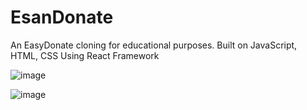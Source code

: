 # EsanDonate
An EasyDonate cloning for educational purposes.
Built on JavaScript, HTML, CSS Using React Framework

![image](https://github.com/user-attachments/assets/67ab12b5-ccf5-4d3f-8304-3bff3dc8a021)

![image](https://github.com/user-attachments/assets/fab2622c-d696-41e8-b0af-adfa15286c2d)